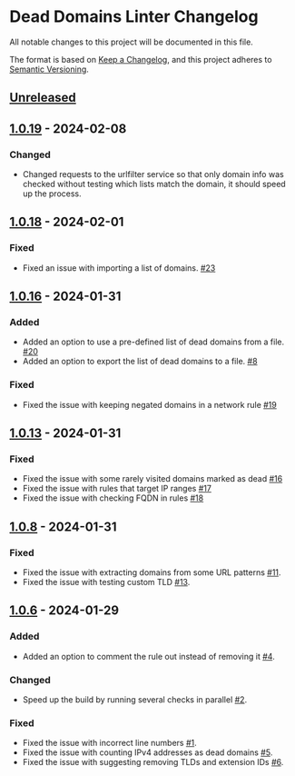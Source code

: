 # Dead Domains Linter Changelog

All notable changes to this project will be documented in this file.

The format is based on [Keep a Changelog][keepachangelog], and this project adheres to [Semantic Versioning][semver].

## [Unreleased][unreleased]

[unreleased]: https://github.com/AdguardTeam/DeadDomainsLinter/compare/v1.0.18...master

## [1.0.19] - 2024-02-08

### Changed

- Changed requests to the urlfilter service so that only domain info was checked
  without testing which lists match the domain, it should speed up the process.

[1.0.19]: https://github.com/AdguardTeam/DeadDomainsLinter/compare/v1.0.18...v1.0.19

## [1.0.18] - 2024-02-01

### Fixed

- Fixed an issue with importing a list of domains. [#23][#23]

[#23]: https://github.com/AdguardTeam/DeadDomainsLinter/issues/23
[1.0.18]: https://github.com/AdguardTeam/DeadDomainsLinter/compare/v1.0.16...v1.0.18

## [1.0.16] - 2024-01-31

### Added

- Added an option to use a pre-defined list of dead domains from a file. [#20][#20]
- Added an option to export the list of dead domains to a file. [#8][#8]

### Fixed

- Fixed the issue with keeping negated domains in a network rule [#19][#19]

[#8]: https://github.com/AdguardTeam/DeadDomainsLinter/issues/8
[#19]: https://github.com/AdguardTeam/DeadDomainsLinter/issues/19
[#20]: https://github.com/AdguardTeam/DeadDomainsLinter/issues/20
[1.0.16]: https://github.com/AdguardTeam/DeadDomainsLinter/compare/v1.0.13...v1.0.16

## [1.0.13] - 2024-01-31

### Fixed

- Fixed the issue with some rarely visited domains marked as dead [#16][#16]
- Fixed the issue with rules that target IP ranges [#17][#17]
- Fixed the issue with checking FQDN in rules [#18][#18]

[#16]: https://github.com/AdguardTeam/DeadDomainsLinter/issues/16
[#17]: https://github.com/AdguardTeam/DeadDomainsLinter/issues/17
[#18]: https://github.com/AdguardTeam/DeadDomainsLinter/issues/18
[1.0.13]: https://github.com/AdguardTeam/DeadDomainsLinter/compare/v1.0.8...v1.0.13

## [1.0.8] - 2024-01-31

### Fixed

- Fixed the issue with extracting domains from some URL patterns [#11][#11].
- Fixed the issue with testing custom TLD [#13][#13].

[#11]: https://github.com/AdguardTeam/DeadDomainsLinter/issues/11
[#13]: https://github.com/AdguardTeam/DeadDomainsLinter/issues/13
[1.0.8]: https://github.com/AdguardTeam/DeadDomainsLinter/compare/v1.0.6...v1.0.8

## [1.0.6] - 2024-01-29

### Added

- Added an option to comment the rule out instead of removing it [#4][#4].

[#4]: https://github.com/AdguardTeam/DeadDomainsLinter/issues/4

### Changed

- Speed up the build by running several checks in parallel [#2][#2].

[#2]: https://github.com/AdguardTeam/DeadDomainsLinter/issues/2

### Fixed

- Fixed the issue with incorrect line numbers [#1][#1].
- Fixed the issue with counting IPv4 addresses as dead domains [#5][#5].
- Fixed the issue with suggesting removing TLDs and extension IDs [#6][#6].

[#1]: https://github.com/AdguardTeam/DeadDomainsLinter/issues/1
[#5]: https://github.com/AdguardTeam/DeadDomainsLinter/issues/5
[#6]: https://github.com/AdguardTeam/DeadDomainsLinter/issues/6
[1.0.6]: https://github.com/AdguardTeam/DeadDomainsLinter/compare/v1.0.4...v1.0.6

[keepachangelog]: https://keepachangelog.com/en/1.0.0/
[semver]: https://semver.org/spec/v2.0.0.html
